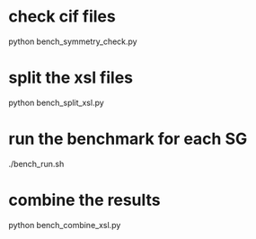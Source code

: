 # check cif files
python bench_symmetry_check.py

# split the xsl files
python bench_split_xsl.py

# run the benchmark for each SG
./bench_run.sh

# combine the results
python bench_combine_xsl.py